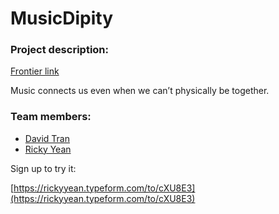 # MusicDipity

### Project description:

[Frontier link](https://frontier.pioneer.app/posts/130-musicdipity-serendipity-through-music)

Music connects us even when we can’t physically be together.

### Team members:

- [David Tran](https://www.davidtran.me/)
- [Ricky Yean](https://rickyyean.com/)

Sign up to try it:

[https://rickyyean.typeform.com/to/cXU8E3](https://rickyyean.typeform.com/to/cXU8E3)

